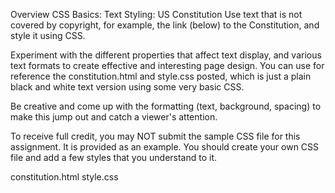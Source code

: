 Overview
CSS Basics: Text Styling: US Constitution
Use text that is not covered by copyright, for example, the link (below) to the Constitution, and style it using CSS.

Experiment with the different properties that affect text display, and various text formats to create effective and interesting page design. You can use for reference the constitution.html and style.css posted, which is just a plain black and white text version using some very basic CSS.

Be creative and come up with the formatting (text, background, spacing) to make this jump out and catch a viewer's attention.

To receive full credit, you may NOT submit the sample CSS file for this assignment. It is provided as an example. You should create your own CSS file and add a few styles that you understand to it.

constitution.html
style.css
